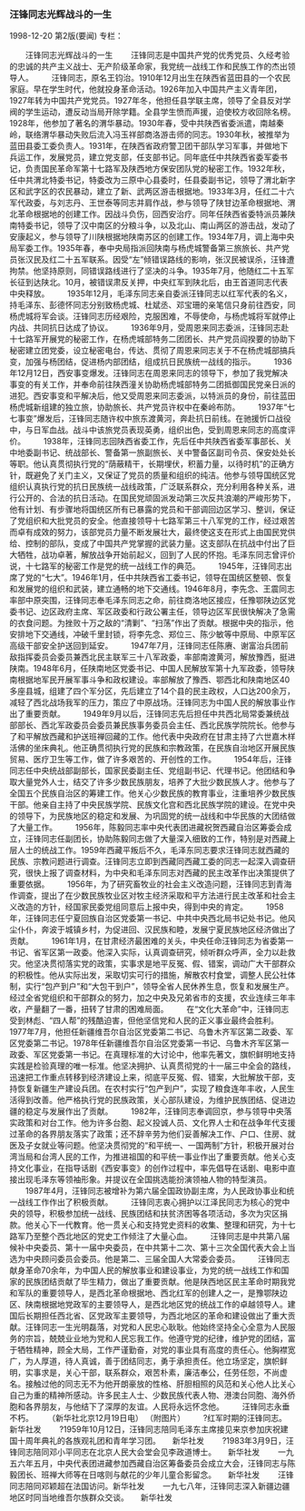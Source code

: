 ### 汪锋同志光辉战斗的一生

1998-12-20
第2版(要闻)
专栏：

　　汪锋同志光辉战斗的一生
　　汪锋同志是中国共产党的优秀党员、久经考验的忠诚的共产主义战士、无产阶级革命家，我党统一战线工作和民族工作的杰出领导人。
　　汪锋同志，原名王钧治。1910年12月出生在陕西省蓝田县的一个农民家庭。早在学生时代，他就投身革命活动。1926年加入中国共产主义青年团，1927年转为中国共产党党员。1927年冬，他担任县学联主席，领导了全县反对学阀的学生运动，遭反动当局开除学籍。全县学生愤而声援，迫使校方收回除名榜。1928年，他参加了著名的渭华暴动。1930年春，受中共陕西省委派遣，南越秦岭，联络渭华暴动失败后流入冯玉祥部商洛游击师的同志。1930年秋，被推举为蓝田县委工委负责人。1931年，在陕西省政府警卫团干部队学习军事，并做地下兵运工作，发展党员，建立党支部，任支部书记。同年底任中共陕西省委军委书记，负责国民革命军第十七路军及陕西地方保安团队党的秘密工作。1932年秋，任中共渭北特委书记，特委改为三原中心县委时，任县委副书记，领导了渭北新字区和武字区的农民暴动，建立了新、武两区游击根据地。1933年3月，任红二十六军代政委，与刘志丹、王世泰等同志并肩作战，参与领导了陕甘边革命根据地、渭北革命根据地的创建工作。因战斗负伤，回西安治疗。同年任陕西省委特派员兼陕南特委书记，领导了汉中南区的分粮斗争，以及北山、南山两区的游击战，发动了安康起义，参与领导了川陕根据地陕南苏区的创建工作。1934年7月，调上海中央局军委工作。1935年春，奉中央局指派回陕南与杨虎城警备第三旅旅长、共产党员张汉民及红二十五军联系。因受“左”倾错误路线的影响，张汉民被误杀，汪锋遭拘禁。他坚持原则，同错误路线进行了坚决的斗争。1935年7月，他随红二十五军长征到达陕北。10月，被错误肃反关押，中央红军到陕北后，由王首道同志代表中央释放。
　　1935年12月，毛泽东同志亲自委派汪锋同志以红军代表的名义，持毛泽东、彭德怀同志分别致杨虎城、杜斌丞、邓宝珊的亲笔信只身前往西安，同杨虎城将军会谈。汪锋同志历经艰险，克服困难，不辱使命，与杨虎城将军就停止内战、共同抗日达成了协议。
　　1936年9月，受周恩来同志委派，汪锋同志赴十七路军开展党的秘密工作，在杨虎城部特务二团团长、共产党员阎揆要的协助下秘密建立团党委，设立秘密电台，传达、贯彻了周恩来同志关于不在杨虎城部搞兵变，加强与杨团结，促进杨内部团结，组成抗日民族统一战线的指示。
　　1936年12月12日，西安事变爆发。汪锋同志在周恩来同志的领导下，参加了我党解决事变的有关工作，并奉命前往陕西潼关协助杨虎城部特务二团抵御国民党亲日派的进犯。西安事变和平解决后，他又受周恩来同志委派，以特派员的身份，前往蓝田杨虎城新组建的独立旅，协助旅长、共产党员许权中在秦岭布防。
　　1937年“七七事变”爆发后，汪锋同志随许权中旅东渡黄河，奔赴抗日前线。在驰援忻口战役中，与日军血战。战斗中该旅党员表现英勇，组织出色，受到周恩来同志的高度评价。
　　1938年，汪锋同志回陕西省委工作，先后任中共陕西省委军事部长、关中地委副书记、统战部长、警备第一旅副旅长、关中警备区副司令员、保安处处长等职。他认真贯彻执行党的“荫蔽精干，长期埋伏，积蓄力量，以待时机”的正确方针，既避免了关门主义，又保证了党员的质量和组织的纯洁。他参与领导国统区党组织认真执行党的抗日民族统一战线政策，广泛联系群众，充分利用各种关系，进行公开的、合法的抗日活动。在国民党顽固派发动第三次反共浪潮的严峻形势下，他有计划、有步骤地将国统区所有已暴露的党员和干部调回边区学习、整训，保证了党组织和大批党员的安全。他直接领导十七路军第三十八军党的工作，经过艰苦而卓有成效的努力，该部党员力量不断发展壮大，最终使这支在形式上由国民党供给、控制的部队，变成了中国共产党掌握的武装力量。这支部队在抗战中付出了巨大牺牲，战功卓著，解放战争开始前起义，回到了人民的怀抱。毛泽东同志曾评价说，十七路军的秘密工作是党的统一战线工作的典范。
　　1945年，汪锋同志出席了党的“七大”。1946年1月，任中共陕西省工委书记，领导在国统区整顿、恢复和发展党的组织和武装，建立通畅的地下交通线。1946年8月，李先念、王震同志率部中原突围，汪锋同志奉毛泽东同志之命，前往商洛地区接应，任豫鄂陕边区党委书记、边区政府主席、军区政委和行政公署主任，领导边区军民很快解决了急需的衣食问题。为挫败十万之敌的“清剿”、“扫荡”作出了贡献。根据中央的指示，他安排地下交通线，冲破千里封锁，将李先念、郑位三、陈少敏等中原局、中原军区高级干部安全护送回到延安。
　　1947年7月，汪锋同志任陈赓、谢富治兵团前敌指挥委员会委员兼西北民主联军三十八军政委，率部南渡黄河，解放豫西，挺进陕南。1948年6月，任陕南地区党委书记、中国人民解放军第十九军政委，领导陕南根据地军民开展军事斗争和政权建设。率部解放了豫西、鄂西北和陕南地区40多座县城，组建了四个军分区，先后建立了14个县的民主政权，人口达200余万，减轻了西北战场我军的压力，策应了中原战场。汪锋同志为中国人民的解放事业作出了重要贡献。
　　1949年9月以后，汪锋同志先后担任中共西北局常委兼统战部部长、西北军政委员会委员兼民族事务委员会主任、西北民族学院院长。他参与了和平解放西藏和护送班禅回藏的工作。他代表中央政府在甘肃主持了六世嘉木样活佛的坐床典礼。他正确贯彻执行党的民族和宗教政策，在民族自治地区开展民族贸易、医疗卫生等工作，做了许多艰苦的、开创性的工作。
　　1954年后，汪锋同志任中央统战部副部长，国家民委副主任、党组副书记、代理书记。他团结和争取大量党外人士，结交了许多少数民族朋友，培养了大批少数民族人才。他参与了全国五个民族自治区的筹建工作。他关心少数民族的教育事业，注重培养少数民族干部。他亲自主持了中央民族学院、民族文化宫和西北民族学院的建设。在党中央的领导下，为民族地区的稳定和发展、为巩固党的统一战线和中华民族的大团结做了大量工作。
　　1956年，陈毅同志率中央代表团进藏祝贺西藏自治区筹委会成立，汪锋同志任副团长，协助陈毅同志做了大量深入细致的工作，特别是对西藏上层人士的统战工作。1959年西藏平叛后不久，毛泽东同志要求汪锋同志就西藏的民族、宗教问题进行调查。汪锋同志立即到西藏同西藏工委的同志一起深入调查研究，很快上报了调查材料，为中央和毛泽东同志对西藏的民主改革作出决策提供了重要依据。
　　1956年，为了研究畜牧业的社会主义改造问题，汪锋同志到青海作调查，提出了在少数民族牧业区对牧主经济采取和平方法进行民主改革和社会主义改造的方针，经国家民委党组同意后上报中央，得到中央的肯定。
　　1958年，汪锋同志任宁夏回族自治区党委第一书记、中共中央西北局书记处书记。他风尘仆仆，奔波于城镇乡村，为促进回、汉民族和睦，发展宁夏民族地区经济做出了贡献。
　　1961年1月，在甘肃经济最困难的关头，中央任命汪锋同志为省委第一书记、省军区第一政委。他深入实际，认真调查研究，倾听群众呼声，全力以赴救灾。他坚决贯彻落实党的政策，实事求是地平反冤、假、错案，调动广大干部群众的积极性。他从实际出发，采取切实可行的措施，解散农村食堂，调整人民公社体制，实行“包产到户”和“大包干到户”，领导全省人民休养生息，恢复和发展生产。经过全省党组织和干部群众的努力，加之中央及兄弟省市的支援，农业连续三年丰收，产量翻了一番，扭转了甘肃的困难局面。
　　在“文化大革命”中，汪锋同志受到林彪、“四人帮”的残酷迫害，但他坚信党和人民的正义事业最终会胜利。1977年7月，他担任新疆维吾尔自治区党委第二书记、乌鲁木齐军区第二政委、军区党委第二书记。1978年任新疆维吾尔自治区党委第一书记、乌鲁木齐军区第一政委、军区党委第一书记。在真理标准的大讨论中，他率先著文，旗帜鲜明地支持实践是检验真理的唯一标准。他坚决拥护、认真贯彻党的十一届三中全会的路线，迅速把工作重点转移到经济建设上来，彻底平反冤、假、错案，大批解放干部，支持恢复新疆生产建设兵团。在农村实行“包产到户”，实现了粮食连年丰收，人民生活得到改善。他严格执行党的民族政策，关心部队建设，为维护民族团结、促进边疆的稳定与发展作出了贡献。
　　1982年，汪锋同志奉调回京，参与领导中央落实政策和对台工作。他为许多台胞、起义投诚人员、文化界人士和在战争年代支援过革命的各界朋友落实了政策；还不辞辛劳为他们妥善解决工作、户口、住房、就医及子女就业等问题。他坚决贯彻党的“和平统一、一国两制”方针，积极开展对台湾当局和台湾人民的工作，为推进祖国的和平统一事业作出了重要贡献。他关心支持文化事业，在指导话剧《西安事变》的创作过程中，率先倡导在话剧、电影中直接出现毛泽东等领袖形象。并提议在全国挑选能扮演领袖人物的特型演员。
　　1987年4月，汪锋同志被增补为第六届全国政协副主席，为人民政协事业和统一战线工作作出了积极贡献。
　　汪锋同志衷心拥护以江泽民同志为核心的党中央的领导，积极参加统一战线、民族团结和扶贫济困等各项活动，多次为灾区捐款。他关心下一代教育。他一贯关心和支持党史资料的收集、整理和研究，为十七路军乃至整个西北地区的党史工作倾注了大量心血。
　　汪锋同志是中共第八届候补中央委员、第十一届中央委员，在中共第十二次、第十三次全国代表大会上当选为中央顾问委员会委员。他是第二、三届全国人大常委会委员。
　　汪锋同志献身革命70余年，为中国人民的解放事业和建设事业，为党的统一战线工作和国家的民族团结贡献了毕生精力，做出了重要贡献。他是陕西地区民主革命时期我党和军队的重要领导人，是西北革命根据地、西北红军的创建人之一，是豫鄂陕边区、陕南根据地党政军的主要领导人，是西北地区党的统战工作的卓越领导人。建国后长期担任西北省、区党政军主要领导，为西北地区的革命和建设做出了重大贡献。汪锋同志一生光明磊落，对党和人民忠心耿耿。他始终坚持全心全意为人民服务的宗旨，兢兢业业地为党和人民忘我工作。他遵守党的纪律，维护党的团结，富于牺牲精神，顾全大局，工作严谨勤奋，对党的事业具有高度的责任心。他胸襟宽广，为人厚道，待人真诚，善于团结同志，勇于承担责任。他立场坚定，旗帜鲜明，实事求是，关心干部，联系群众，艰苦朴素，廉洁奉公，任劳任怨，不尚虚名。接触过他的同志无不为他开朗豪放的性格、肝胆相照的风范和关心他人比关心自己为重的精神所感动。许多民主人士、少数民族代表人物、港澳台同胞、海外侨胞和各界朋友，与他结下了深厚的友谊。人民将永远怀念他。
　　汪锋同志永垂不朽。
　　（新华社北京12月19日电）
    （附图片）
　　?红军时期的汪锋同志。　　新华社发
　　?1959年10月12日，汪锋同志陪同毛泽东主席接见来京参加庆祝建国十周年典礼的各族观礼团和青年学习团。　　新华社发
　　?1983年3月9日，汪锋同志陪同邓小平同志在北京人民大会堂会见李政道博士。　　新华社发
　　一九五六年五月，中央代表团进藏参加西藏自治区筹备委员会成立大会，汪锋同志与陈毅团长、班禅大师等在日喀则与献花的少年儿童合影留念。　　新华社发
　　汪锋同志陪同邓颖超在法国访问。新华社发
　　一九七八年，汪锋同志深入新疆边疆地区时同当地维吾尔族群众交谈。　　新华社发
